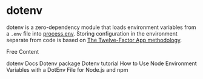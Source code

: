 # dotenv

dotenv is a zero-dependency module that loads environment variables from a `.env` file into [process.env](https://nodejs.org/docs/latest/api/process.html#process_process_env). Storing configuration in the environment separate from code is based on [The Twelve-Factor App methodology](https://12factor.net/config).

<ResourceGroupTitle>Free Content</ResourceGroupTitle>

<BadgeLink colorScheme='blue' badgeText='Official Docs' href='https://github.com/motdotla/dotenv#readme'>dotenv Docs</BadgeLink>
<BadgeLink colorScheme='yellow' badgeText='Read' href='https://www.npmjs.com/package/dotenv'>Dotenv package</BadgeLink>
<BadgeLink colorScheme='yellow' badgeText='Read' href='https://zetcode.com/javascript/dotenv/'>Dotenv tutorial</BadgeLink>
<BadgeLink colorScheme='yellow' badgeText='Read' href='https://www.freecodecamp.org/news/how-to-use-node-environment-variables-with-a-dotenv-file-for-node-js-and-npm/'>How to Use Node Environment Variables with a DotEnv File for Node.js and npm</BadgeLink>
